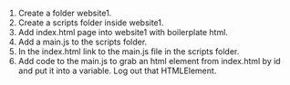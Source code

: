 1. Create a folder website1.
2. Create a scripts folder inside website1.
3. Add index.html page into website1 with boilerplate html.
4. Add a main.js to the scripts folder.
5. In the index.html link to the main.js file in the scripts folder.
6. Add code to the main.js to grab an html element from index.html by id and put it into a variable. Log out that HTMLElement.
